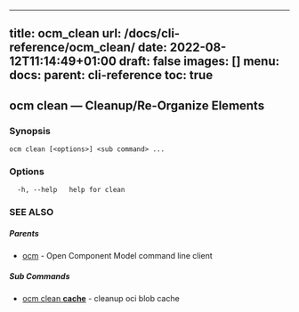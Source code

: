 
---
title: ocm_clean
url: /docs/cli-reference/ocm_clean/
date: 2022-08-12T11:14:49+01:00
draft: false
images: []
menu:
  docs:
    parent: cli-reference
toc: true
---
## ocm clean &mdash; Cleanup/Re-Organize Elements

### Synopsis

```
ocm clean [<options>] <sub command> ...
```

### Options

```
  -h, --help   help for clean
```

### SEE ALSO

##### Parents

* [ocm](ocm.md)	 - Open Component Model command line client


##### Sub Commands

* [ocm clean <b>cache</b>](ocm_clean_cache.md)	 - cleanup oci blob cache

